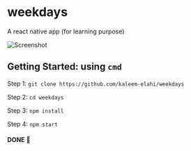 # weekdays
A react native app (for learning purpose)

![Screenshot](https://raw.githubusercontent.com/kaleem-elahi/weekdays/master/Screen%20Shot%202018-11-29%20at%206.19.47%20PM.png "Weekdays on IphoneXR")


## Getting Started: using `cmd`

Step 1: `git clone https://github.com/kaleem-elahi/weekdays`

Step 2: `cd weekdays`

Step 3: `npm install`

Step 4: `npm start`

####  DONE 👏
